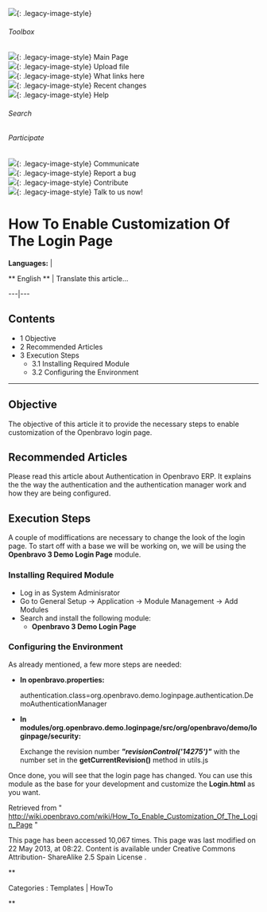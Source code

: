 ![](skins/openbravo/images/social-blogs-sidebar-banner.png){: .legacy-image-style}

######  Toolbox

![](skins/openbravo/images/flecha1.jpg){: .legacy-image-style} Main Page  
![](skins/openbravo/images/flecha1.jpg){: .legacy-image-style} Upload file  
![](skins/openbravo/images/flecha1.jpg){: .legacy-image-style} What links here  
![](skins/openbravo/images/flecha1.jpg){: .legacy-image-style} Recent changes  
![](skins/openbravo/images/flecha1.jpg){: .legacy-image-style} Help  
  
  

######  Search

######  Participate

![](skins/openbravo/images/flecha1.jpg){: .legacy-image-style} Communicate  
![](skins/openbravo/images/flecha1.jpg){: .legacy-image-style} Report a bug  
![](skins/openbravo/images/flecha1.jpg){: .legacy-image-style} Contribute  
![](skins/openbravo/images/flecha1.jpg){: .legacy-image-style} Talk to us now!  

  

#  How To Enable Customization Of The Login Page

**Languages:** |

** English  ** |  Translate this article...  
  
---|---  
  
##  Contents

  * 1  Objective 
  * 2  Recommended Articles 
  * 3  Execution Steps 
    * 3.1  Installing Required Module 
    * 3.2  Configuring the Environment 

  
---  
  
##  Objective

The objective of this article it to provide the necessary steps to enable
customization of the Openbravo login page.

##  Recommended Articles

Please read this article about  Authentication  in Openbravo ERP. It explains
the the way the authentication and the authentication manager work and how
they are being configured.

##  Execution Steps

A couple of modiffications are necessary to change the look of the login page.
To start off with a base we will be working on, we will be using the
**Openbravo 3 Demo Login Page** module.

###  Installing Required Module

  * Log in as System Adminisrator 
  * Go to General Setup -> Application -> Module Management -> Add Modules 
  * Search and install the following module: 
    * **Openbravo 3 Demo Login Page**

###  Configuring the Environment

As already mentioned, a few more steps are needed:

  * **In openbravo.properties:**

    
    
    authentication.class=org.openbravo.demo.loginpage.authentication.DemoAuthenticationManager
    

  * **In modules/org.openbravo.demo.loginpage/src/org/openbravo/demo/loginpage/security:**

    
    
    Exchange the revision number _**"revisionControl('14275')"**_ with the number set in the **getCurrentRevision()** method in utils.js
    

Once done, you will see that the login page has changed. You can use this
module as the base for your development and customize the **Login.html** as
you want.

Retrieved from "
http://wiki.openbravo.com/wiki/How_To_Enable_Customization_Of_The_Login_Page
"

This page has been accessed 10,067 times. This page was last modified on 22
May 2013, at 08:22. Content is available under  Creative Commons Attribution-
ShareAlike 2.5 Spain License  .

  
**

Categories  :  Templates  |  HowTo

**

